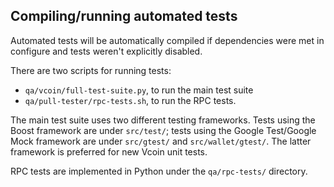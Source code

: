 Compiling/running automated tests
---------------------------------

Automated tests will be automatically compiled if dependencies were met in configure
and tests weren't explicitly disabled.

There are two scripts for running tests:

* ``qa/vcoin/full-test-suite.py``, to run the main test suite
* ``qa/pull-tester/rpc-tests.sh``, to run the RPC tests.

The main test suite uses two different testing frameworks. Tests using the Boost
framework are under ``src/test/``; tests using the Google Test/Google Mock
framework are under ``src/gtest/`` and ``src/wallet/gtest/``. The latter framework
is preferred for new Vcoin unit tests.

RPC tests are implemented in Python under the ``qa/rpc-tests/`` directory.
